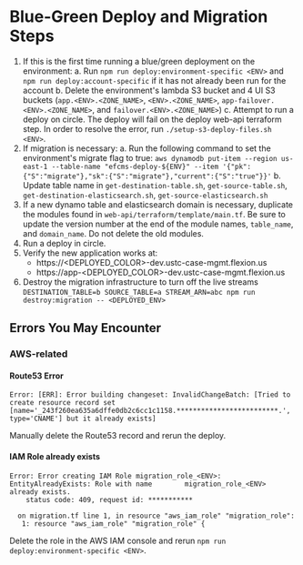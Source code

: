 #  Blue-Green Deploy and Migration Steps
1) If this is the first time running a blue/green deployment on the environment:
  a. Run `npm run deploy:environment-specific <ENV>` and `npm run deploy:account-specific` if it has not already been run for the account 
  b. Delete the environment's lambda S3 bucket and 4 UI S3 buckets (`app.<ENV>.<ZONE_NAME>`, `<ENV>.<ZONE_NAME>`, `app-failover.<ENV>.<ZONE_NAME>`, and `failover.<ENV>.<ZONE_NAME>`)
  c. Attempt to run a deploy on circle. The deploy will fail on the deploy web-api terraform step. In order to resolve the error, run `./setup-s3-deploy-files.sh <ENV>`.
2) If migration is necessary:
	a. Run the following command to set the environment's migrate flag to true:
	```aws dynamodb put-item --region us-east-1 --table-name "efcms-deploy-${ENV}" --item '{"pk":{"S":"migrate"},"sk":{"S":"migrate"},"current":{"S":"true"}}'```
	b. Update table name in `get-destination-table.sh`, `get-source-table.sh`, `get-destination-elasticsearch.sh`, `get-source-elasticsearch.sh`
3) If a new dynamo table and elasticsearch domain is necessary, duplicate the modules found in `web-api/terraform/template/main.tf`. Be sure to update the version number at the end of the module names, `table_name`, and `domain_name`. Do not delete the old modules.
4) Run a deploy in circle.
5) Verify the new application works at: 
	- https://<DEPLOYED_COLOR>-dev.ustc-case-mgmt.flexion.us
	- https://app-<DEPLOYED_COLOR>-dev.ustc-case-mgmt.flexion.us
6) Destroy the migration infrastructure to turn off the live streams
	`DESTINATION_TABLE=b SOURCE_TABLE=a STREAM_ARN=abc npm run destroy:migration -- <DEPLOYED_ENV>`

## Errors You May Encounter
### AWS-related
#### Route53 Error
```
Error: [ERR]: Error building changeset: InvalidChangeBatch: [Tried to create resource record set [name='_243f260ea635a6dffe0db2c6cc1c1158.*************************.', type='CNAME'] but it already exists]
```
Manually delete the Route53 record and rerun the deploy.


#### IAM Role already exists
```
Error: Error creating IAM Role migration_role_<ENV>: EntityAlreadyExists: Role with name 		migration_role_<ENV> already exists.
	status code: 409, request id: ***********

  on migration.tf line 1, in resource "aws_iam_role" "migration_role":
   1: resource "aws_iam_role" "migration_role" {
   ```
Delete the role in the AWS IAM console and rerun `npm run deploy:environment-specific <ENV>`.